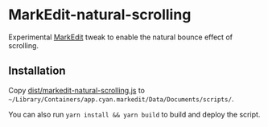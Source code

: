 # MarkEdit-natural-scrolling

Experimental [MarkEdit](https://github.com/MarkEdit-app/MarkEdit) tweak to enable the natural bounce effect of scrolling.

## Installation

Copy [dist/markedit-natural-scrolling.js](dist/markedit-natural-scrolling.js) to `~/Library/Containers/app.cyan.markedit/Data/Documents/scripts/`.

You can also run `yarn install && yarn build` to build and deploy the script.
